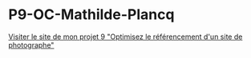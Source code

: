 # P9-OC-Mathilde-Plancq
 
 [Visiter le site de mon projet 9 "Optimisez le référencement d'un site de photographe"](https://mathilde-ctrl.github.io/P9-OC-Mathilde-Plancq/)

 